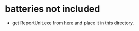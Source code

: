 
# batteries not included

* get ReportUnit.exe from [here](https://www.nuget.org/packages/ReportUnit/1.5.0-beta1) and place it in this directory.
